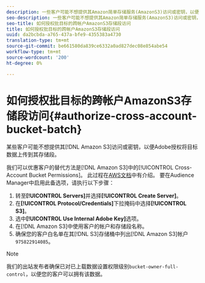 ```yaml
---
description: 一些客户可能不想提供其Amazon简单存储服务(AmazonS3)访问或密钥，以便Adobe授权将目标数据上传到其存储段。
seo-description: 一些客户可能不想提供其Amazon简单存储服务(AmazonS3)访问或密钥，以便Adobe授权将目标数据上传到其存储段。
seo-title: 如何授权批目标的跨帐户AmazonS3存储段访问
title: 如何授权批目标的跨帐户AmazonS3存储段访问
uuid: da2bcbda-a765-437a-bfe9-4355383a4730
translation-type: tm+mt
source-git-commit: be661580da839ce6332a0ad827dec08e854abe54
workflow-type: tm+mt
source-wordcount: '200'
ht-degree: 0%

---
```



# 如何授权批目标的跨帐户AmazonS3存储段访问{#authorize-cross-account-bucket-batch}

某些客户可能不想提供其[!DNL Amazon S3]访问或密钥，以便Adobe授权将目标数据上传到其存储段。

我们可以优惠客户的替代方法是[!DNL Amazon S3]中的[!UICONTROL Cross-Account Bucket Permissions]。 此过程在[AWS文档](https://docs.aws.amazon.com/AmazonS3/latest/dev/example-walkthroughs-managing-access-example2.html)中有介绍。 要在Audience Manager中启用此备选项，请执行以下步骤：

1. 转至&#x200B;**[!UICONTROL Servers]**&#x200B;并选择&#x200B;**[!UICONTROL Create Server]**。
1. 在&#x200B;**[!UICONTROL Protocol/Credentials]**&#x200B;下拉掩码中选择&#x200B;**[!UICONTROL S3]**。
1. 选中&#x200B;**[!UICONTROL Use Internal Adobe Key]**&#x200B;选项。
1. 在[!DNL Amazon S3]中使用客户的帐户和存储段名称。
1. 确保您的客户白名单在其[!DNL S3]存储桶中列出[!DNL Amazon S3]帐户`975822914085`。

>[!NOTE]
>
>我们的出站发布者确保已对已上载数据设置权限级别`bucket-owner-full-control`，以便您的客户可以拥有该数据。
